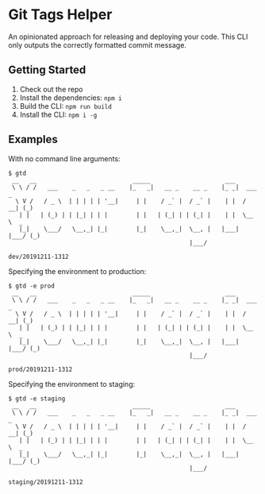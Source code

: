 # Git Tags Helper
An opinionated approach for releasing and deploying your code. This CLI only outputs the correctly formatted commit message.

## Getting Started

 1. Check out the repo
 2. Install the dependencies: `npm i`
 3. Build the CLI: `npm run build`
 4. Install the CLI: `npm i -g`

## Examples

With no command line arguments:
```
$ gtd
 __   __                           _____                     ___
 \ \ / /   ___    _   _   _ __    |_   _|   __ _    __ _    |_ _|  ___   _
  \ V /   / _ \  | | | | | '__|     | |    / _` |  / _` |    | |  / __| (_)
   | |   | (_) | | |_| | | |        | |   | (_| | | (_| |    | |  \__ \  _
   |_|    \___/   \__,_| |_|        |_|    \__,_|  \__, |   |___| |___/ (_)
                                                   |___/

dev/20191211-1312

```

Specifying the environment to production:
```
$ gtd -e prod
 __   __                           _____                     ___
 \ \ / /   ___    _   _   _ __    |_   _|   __ _    __ _    |_ _|  ___   _
  \ V /   / _ \  | | | | | '__|     | |    / _` |  / _` |    | |  / __| (_)
   | |   | (_) | | |_| | | |        | |   | (_| | | (_| |    | |  \__ \  _
   |_|    \___/   \__,_| |_|        |_|    \__,_|  \__, |   |___| |___/ (_)
                                                   |___/

prod/20191211-1312

```

Specifying the environment to staging:

```
$ gtd -e staging
 __   __                           _____                     ___
 \ \ / /   ___    _   _   _ __    |_   _|   __ _    __ _    |_ _|  ___   _
  \ V /   / _ \  | | | | | '__|     | |    / _` |  / _` |    | |  / __| (_)
   | |   | (_) | | |_| | | |        | |   | (_| | | (_| |    | |  \__ \  _
   |_|    \___/   \__,_| |_|        |_|    \__,_|  \__, |   |___| |___/ (_)
                                                   |___/

staging/20191211-1312

```